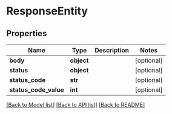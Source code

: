 # ResponseEntity

## Properties
Name | Type | Description | Notes
------------ | ------------- | ------------- | -------------
**body** | **object** |  | [optional] 
**status** | **object** |  | [optional] 
**status_code** | **str** |  | [optional] 
**status_code_value** | **int** |  | [optional] 

[[Back to Model list]](../README.md#documentation-for-models) [[Back to API list]](../README.md#documentation-for-api-endpoints) [[Back to README]](../README.md)


